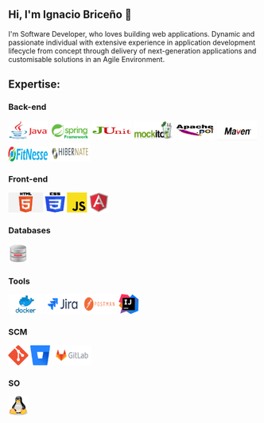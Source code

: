 ## Hi, I'm Ignacio Briceño 👋
I'm Software Developer, who loves building web applications. Dynamic and passionate individual with extensive experience in application development lifecycle from concept through delivery of next-generation applications and customisable solutions in an Agile Environment.

## Expertise:

### Back-end

<code><img width="80" height="40" src="https://github.com/estebanbri/estebanbri/blob/master/assets/java.jpeg"></code>
<code><img width="80" height="40" src="https://github.com/estebanbri/estebanbri/blob/master/assets/spring.png"></code>
<code><img width="80" height="40" src="https://github.com/estebanbri/estebanbri/blob/master/assets/junit.png"></code>
<code><img width="80" height="40" src="https://github.com/estebanbri/estebanbri/blob/master/assets/mockito.jpg"></code>
<code><img width="80" height="40" src="https://github.com/estebanbri/estebanbri/blob/master/assets/apache-poi.jpg"></code>
<code><img width="80" height="40" src="https://github.com/estebanbri/estebanbri/blob/master/assets/maven.jpg"></code>
<code><img width="80" height="30" src="https://github.com/estebanbri/estebanbri/blob/master/assets/fitnesse.jpg"></code>
<code><img width="80" height="40" src="https://github.com/estebanbri/estebanbri/blob/master/assets/hibernate.png"></code>

### Front-end

<code><img width="70" height="40" src="https://github.com/estebanbri/estebanbri/blob/master/assets/html.png"></code>
<code><img width="40" height="40" src="https://github.com/estebanbri/estebanbri/blob/master/assets/css3.png"></code>
<code><img width="40" height="40" src="https://github.com/estebanbri/estebanbri/blob/master/assets/js.png"></code>
<code><img width="40" height="40" src="https://github.com/estebanbri/estebanbri/blob/master/assets/angularjs.png"></code>


### Databases

<code><img width="40" height="40" src="https://github.com/estebanbri/estebanbri/blob/master/assets/oracle.png"></code>

### Tools

<code><img width="70" height="40" src="https://github.com/estebanbri/estebanbri/blob/master/assets/docker.png"></code>
<code><img width="70" height="40" src="https://github.com/estebanbri/estebanbri/blob/master/assets/jira.png"></code>
<code><img width="70" height="40" src="https://github.com/estebanbri/estebanbri/blob/master/assets/postman.png"></code>
<code><img width="40" height="40" src="https://github.com/estebanbri/estebanbri/blob/master/assets/intellij.png"></code>

### SCM

<code><img width="40" height="40" src="https://github.com/estebanbri/estebanbri/blob/master/assets/git.png"></code>
<code><img width="40" height="40" src="https://github.com/estebanbri/estebanbri/blob/master/assets/bitbucket.svg"></code>
<code><img width="80" height="40" src="https://github.com/estebanbri/estebanbri/blob/master/assets/gitlab.png"></code>

### SO

<code><img width="40" height="40" src="https://github.com/estebanbri/estebanbri/blob/master/assets/linux.svg"></code>


